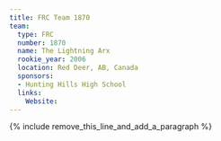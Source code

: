 ```yaml
---
title: FRC Team 1870
team:
  type: FRC
  number: 1870
  name: The Lightning Arx
  rookie_year: 2006
  location: Red Deer, AB, Canada
  sponsors:
  - Hunting Hills High School
  links:
    Website:
---
```


{% include remove_this_line_and_add_a_paragraph %}